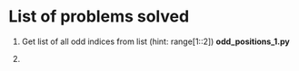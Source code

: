 # List of problems solved #


1. Get list of all odd indices from list (hint: range[1::2])
       __odd_positions_1.py__

2. 

